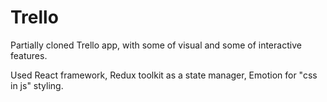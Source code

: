 # Trello

Partially cloned Trello app, with some of visual and some of interactive features. 

Used React framework, Redux toolkit as a state manager, Emotion for "css in js" styling.
